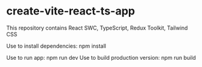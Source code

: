 # create-vite-react-ts-app

This repository contains React SWC, TypeScript, Redux Toolkit, Tailwind CSS

Use to install dependencies: npm install

Use to run app: npm run dev
Use to build production version: npm run build
